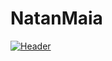 # NatanMaia
[![Header](https://raw.githubusercontent.com/MartinHeinz/<OWNER>/<OWNER>/readme_header.png "Header")](https://some-url.dev/)


